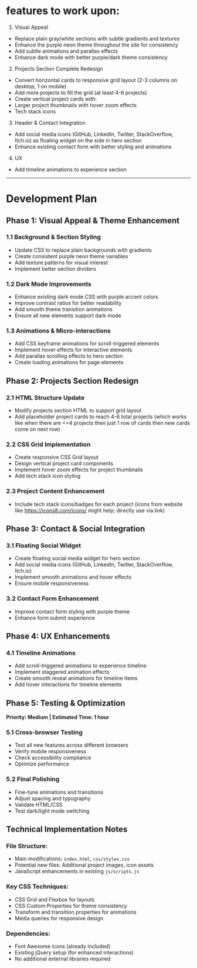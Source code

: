 # features to work upon:

1. Visual Appeal
- Replace plain gray/white sections with subtle gradients and textures 
- Enhance the purple neon theme throughout the site for consistency                             
- Add subtle animations and parallax effects
- Enhance dark mode with better purple/dark theme consistency  

2. Projects Section Complete Redesign            
- Convert horizontal cards to responsive grid layout (2-3 columns on desktop, 1 on mobile)     
- Add more projects to fill the grid (at least 4-6 projects)                                    
- Create vertical project cards with:            
- Larger project thumbnails with hover zoom effects                                          
- Tech stack icons     

3. Header & Contact Integration                                                      
- Add social media icons (GitHub, LinkedIn, Twitter, StackOverflow, Itch.io) as floating widget on the side in hero section
- Enhance existing contact form with better styling and animations     

4. UX
- Add timeline animations to experience section

---

# Development Plan

## Phase 1: Visual Appeal & Theme Enhancement

### 1.1 Background & Section Styling
- Update CSS to replace plain backgrounds with gradients
- Create consistent purple neon theme variables
- Add texture patterns for visual interest
- Implement better section dividers

### 1.2 Dark Mode Improvements
- Enhance existing dark mode CSS with purple accent colors
- Improve contrast ratios for better readability
- Add smooth theme transition animations
- Ensure all new elements support dark mode

### 1.3 Animations & Micro-interactions
- Add CSS keyframe animations for scroll-triggered elements
- Implement hover effects for interactive elements
- Add parallax scrolling effects to hero section
- Create loading animations for page elements

## Phase 2: Projects Section Redesign

### 2.1 HTML Structure Update
- Modify projects section HTML to support grid layout
- Add placeholder project cards to reach 4-6 total projects (which works like when there are <=4 projects then just 1 row of cards then new cards come on next row)

### 2.2 CSS Grid Implementation
- Create responsive CSS Grid layout
- Design vertical project card components
- Implement hover zoom effects for project thumbnails
- Add tech stack icon styling

### 2.3 Project Content Enhancement
- Include tech stack icons/badges for each project (icons from website like https://icons8.com/icons/ might help; directly use via link)

## Phase 3: Contact & Social Integration

### 3.1 Floating Social Widget
- Create floating social media widget for hero section
- Add social media icons (GitHub, LinkedIn, Twitter, StackOverflow, Itch.io)
- Implement smooth animations and hover effects
- Ensure mobile responsiveness

### 3.2 Contact Form Enhancement
- Improve contact form styling with purple theme
- Enhance form submit experience

## Phase 4: UX Enhancements

### 4.1 Timeline Animations
- Add scroll-triggered animations to experience timeline
- Implement staggered animation effects
- Create smooth reveal animations for timeline items
- Add hover interactions for timeline elements

## Phase 5: Testing & Optimization
**Priority: Medium | Estimated Time: 1 hour**

### 5.1 Cross-browser Testing
- Test all new features across different browsers
- Verify mobile responsiveness
- Check accessibility compliance
- Optimize performance

### 5.2 Final Polishing
- Fine-tune animations and transitions
- Adjust spacing and typography
- Validate HTML/CSS
- Test dark/light mode switching

## Technical Implementation Notes

### File Structure:
- Main modifications: `index.html`, `css/styles.css`
- Potential new files: Additional project images, icon assets
- JavaScript enhancements in existing `js/scripts.js`

### Key CSS Techniques:
- CSS Grid and Flexbox for layouts
- CSS Custom Properties for theme consistency
- Transform and transition properties for animations
- Media queries for responsive design

### Dependencies:
- Font Awesome icons (already included)
- Existing jQuery setup (for enhanced interactions)
- No additional external libraries required